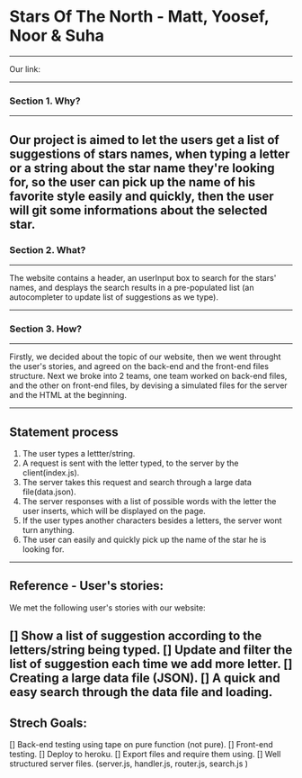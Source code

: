 # Stars Of The North - Matt, Yoosef, Noor & Suha

---

Our link:

---

### Section 1. Why?

---

Our project is aimed to let the users get a list of suggestions of stars names, when typing a letter or a string about the star name they're looking for, so the user can pick up the name of his favorite style easily and quickly, then the user will git some informations about the selected star.
---

### Section 2. What?

---

The website contains a header, an userInput box to search for the stars' names, and desplays the search results in a pre-populated list (an autocompleter to update list of suggestions as we type).

---

### Section 3. How?

---

Firstly, we decided about the topic of our website, then we went throught the user's stories, and agreed on the back-end and the front-end files structure.
Next we broke into 2 teams, one team worked on back-end files, and the other on front-end files, by devising a simulated files for the server and the HTML at the beginning.

---

Statement process
---
1. The user types a lettter/string.
2. A request is sent with the letter typed, to the server by the client(index.js).
3. The server takes this request and search through a large data file(data.json).
4. The server responses with a list of possible words with the letter the user inserts, which will be displayed on the page.
5. If the user types another characters besides a letters, the server wont turn anything.
6. The user can easily and quickly pick up the name of the star he is looking for.
---
Reference - User's stories:
---
We met the following user's stories with our website:

[] Show a list of suggestion according to the letters/string being typed.
[] Update and filter the list of suggestion each time we add more letter.
[] Creating a large data file (JSON).
[] A quick and easy search through the data file and loading.
---

Strech Goals:
---

[] Back-end testing using tape on pure function (not pure).
[] Front-end testing.
[] Deploy to heroku.
[] Export files and require them using.
[] Well structured server files. (server.js, handler.js, router.js, search.js )
